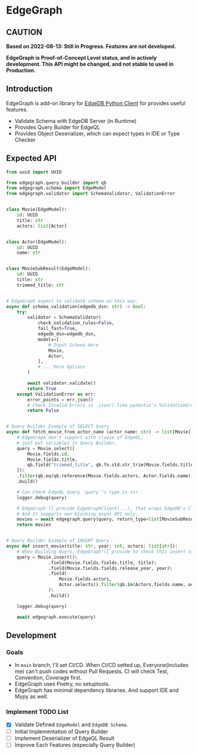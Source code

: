 # EdgeGraph

## CAUTION

**Based on 2022-08-13: Still in Progress. Features are not developed.**

**EdgeGraph is Proof-of-Concept Level status, and in actively development. This API might be changed, and not stable to used in Production.**

## Introduction

EdgeGraph is add-on library for [EdgeDB Python Client](https://github.com/edgedb/edgedb-python) for provides useful features.

 - Validate Schema with EdgeDB Server (in Runtime)
 - Provides Query Builder for EdgeQL
 - Provides Object Deserializer, which can expect types in IDE or Type Checker

## Expected API

```python
from uuid import UUID

from edgegraph.query_builder import qb
from edgegraph.schema import EdgeModel
from edgegraph.validator import SchemaValidator, ValidationError


class Movie(EdgeModel):
    id: UUID
    title: str
    actors: list[Actor]


class Actor(EdgeModel):
    id: UUID
    name: str


class MovieSubResult(EdgeModel):
    id: UUID
    title: str
    trimmed_title: str


# EdgeGraph expect to validate schema on this way.
async def schema_validation(edgedb_dsn: str) -> bool:
    try:
        validator = SchemaValidator(
            check_validation_rules=False,
            fail_fast=True,
            edgedb_dsn=edgedb_dsn,
            models=[
                # Input Schema Here
                Movie,
                Actor,
            ],
            # ... More Options
        )

        await validator.validate()
        return True
    except ValidationError as err:
        error_points = err.json()
        # Check Invalid Errors in .json() like pydantic's ValidationError
        return False


# Query Builder Example of SELECT Query
async def fetch_movie_from_actor_name (actor_name: str) -> list[Movie]:
    # EdgeGraph don't support with clause of EdgeQL,
    # just put variables in Query Builder.
    query = Movie.select([
        Movie.fields.id,
        Movie.fields.title,
        qb.field("trimmed_title", qb.fn.std.str_trim(Movie.fields.title)),
    ])\
    .filter(qb.eq(qb.reference(Movie.fields.actors, Actor.fields.name), actor_name))\
    .build()

    # Can Check EdgeQL Query `query`'s type is str.
    logger.debug(query)

    # EdgeGraph'll provide EdgeGraphClient(...), that wraps EdgeDB's Client.
    # And It supports non-blocking async API only.
    movies = await edgegraph.query(query, return_type=list[MovieSubResult])
    return movies


# Query Builder Example of INSERT Query
async def insert_movie(title: str, year: int, actors: list[str]):
    # When Building Query, EdgeGraph'll provide to check this insert statment is valid(for required fields).
    query = Movie.insert()\
                .field(Movie.fields.fields.title, title)\
                .field(Movie.fields.fields.release_year, year)\
                .field(
                    Movie.fields.actors,
                    Actor.selects().filter(qb.in(Actors.fields.name, actors)),
                )\
                .build()

    logger.debug(query)

    await edgegraph.execute(query)
```

## Development

### Goals

 - In `main` branch, I'll set CI/CD. When CI/CD setted up, Everyone(includes me) can't push codes without Pull Requests. CI will check Test, Convention, Coverage first.
 - EdgeGraph uses Poetry, no setuptools.
 - EdgeGraph has minimal dependency libraries. And support IDE and Mypy as well.

### Implement TODO List

 - [x] Validate Defined `EdgeModel` and `EdgeDB Schema`.
 - [ ] Initial Implementation of Query Builder
 - [ ] Implement Deserializer of EdgeQL Result
 - [ ] Improve Each Features (especially Query Builder)
